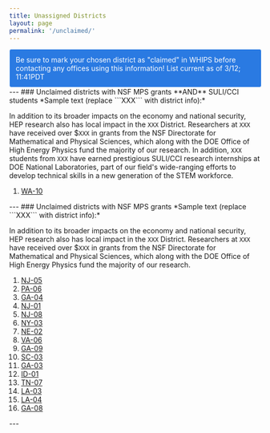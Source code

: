 ```yaml
---
title: Unassigned Districts
layout: page
permalink: '/unclaimed/'
---
```

<style type="text/css">
.alert {
  position: relative;
  padding: 0.75rem 0.75rem;
  border: 1px solid transparent;
  border-radius: 0.25rem;
}
.alert-info {
  color: #fdfdfd;
  background-color: #2a7ae2;
  border-color: #fdfdfd;
}
</style>
<div class="alert alert-info">
Be sure to mark your chosen district as "claimed" in WHIPS before contacting any offices using this information! List current as of 3/12; 11:41PDT
</div>
---
### Unclaimed districts with NSF MPS grants **AND** SULI/CCI students
*Sample text (replace ```XXX``` with district info):* 

In addition to its broader impacts on the economy and national security, HEP research also has local impact in the ```XXX``` District. Researchers at ```XXX``` have received over $```XXX``` in grants from the NSF Directorate for Mathematical and Physical Sciences, which along with the DOE Office of High Energy Physics fund the majority of our research. In addition, ```XXX``` students from ```XXX``` have earned prestigious SULI/CCI research internships at DOE National Laboratories, part of our field's wide-ranging efforts to develop technical skills in a new generation of the STEM workforce.
<ol>
<li><a href="https://mbaumer.github.io/us_hep_funding/states/WA/#WA-10">WA-10</a></li>
</ol>
---
### Unclaimed districts with NSF MPS grants
*Sample text (replace ```XXX``` with district info):* 

In addition to its broader impacts on the economy and national security, HEP research also has local impact in the ```XXX``` District. Researchers at ```XXX``` have received over $```XXX``` in grants from the NSF Directorate for Mathematical and Physical Sciences, which along with the DOE Office of High Energy Physics fund the majority of our research.
<ol>
<li><a href="https://mbaumer.github.io/us_hep_funding/states/NJ/#NJ-05">NJ-05</a></li>
<li><a href="https://mbaumer.github.io/us_hep_funding/states/PA/#PA-06">PA-06</a></li>
<li><a href="https://mbaumer.github.io/us_hep_funding/states/GA/#GA-04">GA-04</a></li>
<li><a href="https://mbaumer.github.io/us_hep_funding/states/NJ/#NJ-01">NJ-01</a></li>
<li><a href="https://mbaumer.github.io/us_hep_funding/states/NJ/#NJ-08">NJ-08</a></li>
<li><a href="https://mbaumer.github.io/us_hep_funding/states/NY/#NY-03">NY-03</a></li>
<li><a href="https://mbaumer.github.io/us_hep_funding/states/NE/#NE-02">NE-02</a></li>
<li><a href="https://mbaumer.github.io/us_hep_funding/states/VA/#VA-06">VA-06</a></li>
<li><a href="https://mbaumer.github.io/us_hep_funding/states/GA/#GA-09">GA-09</a></li>
<li><a href="https://mbaumer.github.io/us_hep_funding/states/SC/#SC-03">SC-03</a></li>
<li><a href="https://mbaumer.github.io/us_hep_funding/states/GA/#GA-03">GA-03</a></li>
<li><a href="https://mbaumer.github.io/us_hep_funding/states/ID/#ID-01">ID-01</a></li>
<li><a href="https://mbaumer.github.io/us_hep_funding/states/TN/#TN-07">TN-07</a></li>
<li><a href="https://mbaumer.github.io/us_hep_funding/states/LA/#LA-03">LA-03</a></li>
<li><a href="https://mbaumer.github.io/us_hep_funding/states/LA/#LA-04">LA-04</a></li>
<li><a href="https://mbaumer.github.io/us_hep_funding/states/GA/#GA-08">GA-08</a></li>
</ol>
---
